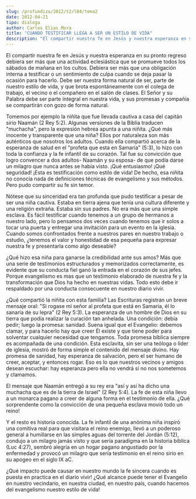 ```yaml
---
slug: /profundiza/2012/t2/l04/tema2
date: 2012-04-21
tipo: dialoga
author: Carlos Elias Mora
title: "CUANDO TESTIFICAR LLEGA A SER UN ESTILO DE VIDA"
description: "El compartir nuestra fe en Jesús y nuestra esperanza en su pronto regreso  debiera ser más que una actividad eclesiástica que se promueve todos los  sábados de mañana en los cultos. Debiera ser más que una obligación interna a  testificar o un sentimiento de culpa cuando se de..."
---
```


El compartir nuestra fe en Jesús y nuestra esperanza en su pronto regreso debiera ser más que una actividad eclesiástica que se promueve todos los sábados de mañana en los cultos. Debiera ser más que una obligación interna a testificar o un sentimiento de culpa cuando se deja pasar la ocasión para hacerlo. Debe ser nuestra forma natural de ser, parte de nuestro estilo de vida, y que brota espontáneamente con el colega de trabajo, el vecino o el compañero en el salón de clases. El Señor y su Palabra debe ser parte integral en nuestra vida, y sus promesas y compañía se compartirán con gozo de forma natural.

Tomemos por ejemplo la niñita que fue llevada cautiva a casa del capitán sirio Naamán (2 Rey 5:2). Algunas versiones de la Biblia traducen "muchacha", pero la expresión hebrea apunta a una niñita. ¿Qué más inocente y transparente que una niña? Ellos por naturaleza son más auténticos que nosotros los adultos. Cuando ella compartió acerca de la esperanza de salud en el "profeta que esta en Samaria" (5:3), lo hizo con toda la confianza y la fe infantil de su corazón. Tal fue su convicción que logro convencer a dos adultos- Naamán y su esposa- de que podía darse un milagro que nunca antes se había visto. ¡Qué entusiasmo! ¡Qué seguridad! ¡Esta es testificación como estilo de vida! De hecho, esa niñita no conocía nada de definiciones técnicas de evangelismo y sus métodos. Pero pudo compartir su fe sin temor.

Nótese que su sinceridad era tan profunda que pudo testificar a pesar de ser una niña cautiva. Estaba en tierra ajena que tenía una cultura diferente y una religión extraña. Estaba sin sus padres. No era más que una simple esclava. Es fácil testificar cuando tenemos a un grupo de hermanos a nuestro lado, pero lo pensamos dos veces cuando tenemos que ir solos a tocar una puerta y entregar una invitación para un evento en la iglesia. Cuando somos confrontados frente a nuestros pares en nuestro trabajo o estudio, ¿tenemos el valor y honestidad de esa pequeña para expresar nuestra fe y presentarla como algo deseable?

¿Qué hizo esa niña para ganarse la credibilidad ante sus amos? Más que una serie de testimonios estructurados y memorizados correctamente, es evidente que su conducta fiel ganó la entrada en el corazón de sus jefes. Porque evangelismo es mas que un testimonio elaborado de nuestra fe y la transformación que Dios ha hecho en nuestras vidas. Todo esto debe ir respaldado por una conducta consecuente en nuestro diario vivir.

¿Qué compartió la niñita con esta familia? Las Escrituras registran un breve mensaje oral: "Si rogase mi señor al profeta que está en Samaria, él lo sanaría de su lepra" (2 Rey 5:3). La esperanza de un hombre de Dios en su tierra que podía realizar la curación tan anhelada. Una condición: debía pedir; luego la promesa: sanidad. Suena igual que el Evangelio: debemos clamar, y para hacerlo hay que creer Él existe y que tiene poder para solventar cualquier necesidad que tengamos. Toda promesa bíblica siempre es acompañada de una condición. Esta esclavita, sin ser una teóloga o líder de iglesia, mostró de forma simple el contenido del mensaje divino. Hay promesa de sanidad, hay esperanza de salvación, pero el ser humano de creer, aceptar, y entonces rogar. Eso es lo que nuestros vecinos y amigos desean escuchar: hay esperanza pero ella no vendrá si no nos sometemos y clamamos.

El mensaje que Naamán entregó a su rey era "así y así ha dicho una muchacha que es de la tierra de Israel" (2 Rey 5:4). La fe de esta niña llevo a un monarca pagano a creer de alguna forma en el testimonio de ella. ¿Qué sorprendente como la convicción de una pequeña esclava movió todo un reino!

Y el resto es historia conocida. La fe infantil de una anónima niña inspiró una comitiva real para que visitara el reino enemigo, llevó a un poderoso general a humillarse en las simples aguas del torrente del Jordán (5:12), condujo a un milagro jamás visto y que sería paradigma en la historia bíblica (Luc 4:27), sembró alegría en un hogar pagano angustiado por la enfermedad y provocó un milagro que sería testimonio en el reino sirio en su apogeo en el siglo IX aC.

¿Qué impacto puede causar en nuestro mundo la fe sincera cuando es puesta en practica en el diario vivir! ¿Qué alcance puede tener el Evangelio en nuestro vecindario, en nuestra ciudad, en nuestro país, cuando hacemos del evangelismo nuestro estilo de vida!
